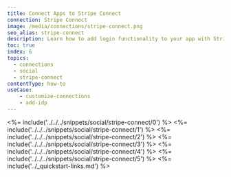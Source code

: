 ```yaml
---
title: Connect Apps to Stripe Connect
connection: Stripe Connect
image: /media/connections/stripe-connect.png
seo_alias: stripe-connect
description: Learn how to add login functionality to your app with Stripe Connect. You will need to obtain a Client ID and Client Secret for Stripe Connect.
toc: true
index: 6
topics:
  - connections
  - social
  - stripe-connect
contentType: how-to
useCase:
    - customize-connections
    - add-idp
---
```

<%= include('../../../snippets/social/stripe-connect/0') %> 
<%= include('../../../snippets/social/stripe-connect/1') %> 
<%= include('../../../snippets/social/stripe-connect/2') %> 
<%= include('../../../snippets/social/stripe-connect/3') %> 
<%= include('../../../snippets/social/stripe-connect/4') %> 
<%= include('../../../snippets/social/stripe-connect/5') %> 
<%= include('../_quickstart-links.md') %>
